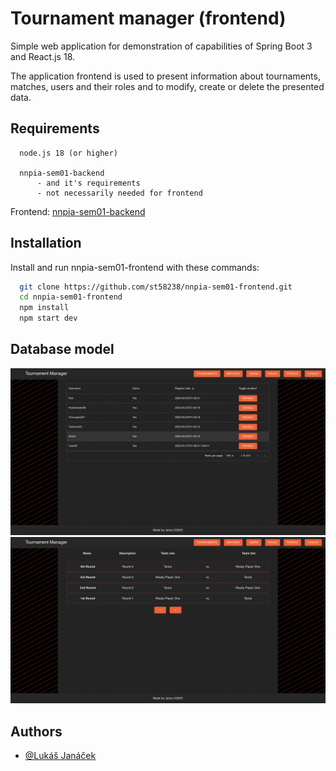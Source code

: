 
# Tournament manager (frontend)

Simple web application for demonstration of capabilities of Spring Boot 3 and React.js 18.

The application frontend is used to present information about tournaments, matches, users and their roles and to modify, create or delete the presented data.
## Requirements

```
  node.js 18 (or higher)
  
  nnpia-sem01-backend
      - and it's requirements
      - not necessarily needed for frontend
```

Frontend: [nnpia-sem01-backend](https://github.com/st58238/nnpia-sem01-backend)
## Installation

Install and run nnpia-sem01-frontend with these commands:

```bash
  git clone https://github.com/st58238/nnpia-sem01-frontend.git
  cd nnpia-sem01-frontend
  npm install
  npm start dev
```
    
## Database model

![Users.png](/Users.png?raw=true)
![Matches.png](/Matches.png?raw=true)


## Authors

- [@Lukáš Janáček](https://github.com/st58238)

